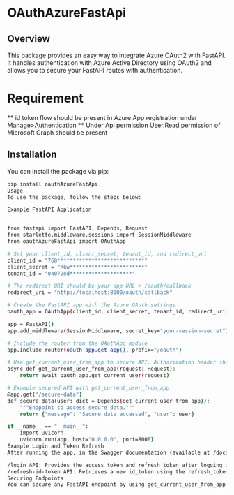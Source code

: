# OAuthAzureFastApi

## Overview

This package provides an easy way to integrate Azure OAuth2 with FastAPI. It handles authentication with Azure Active Directory using OAuth2 and allows you to secure your FastAPI routes with authentication.

# Requirement
** id token flow should be present in Azure App registration under Manage>Authentication
** Under Api permission User.Read permission of Microsoft Graph should be present

## Installation

You can install the package via pip:


```bash
pip install oauthAzureFastApi
Usage
To use the package, follow the steps below:

Example FastAPI Application


from fastapi import FastAPI, Depends, Request
from starlette.middleware.sessions import SessionMiddleware
from oauthAzureFastApi import OAuthApp

# Set your client_id, client_secret, tenant_id, and redirect_uri
client_id = "768****************************"
client_secret = "K6w************************"
tenant_id = "04072ed********************"

# The redirect URI should be your app URL + /oauth/callback
redirect_uri = "http://localhost:8000/oauth/callback"

# Create the FastAPI app with the Azure OAuth settings
oauth_app = OAuthApp(client_id, client_secret, tenant_id, redirect_uri)

app = FastAPI()
app.add_middleware(SessionMiddleware, secret_key="your-session-secret")

# Include the router from the OAuthApp module
app.include_router(oauth_app.get_app(), prefix="/oauth")

# Use get_current_user_from_app to secure API. Authorization header should be present in the header.
async def get_current_user_from_app(request: Request):
    return await oauth_app.get_current_user(request)

# Example secured API with get_current_user_from_app
@app.get("/secure-data")
def secure_data(user: dict = Depends(get_current_user_from_app)):
    """Endpoint to access secure data."""
    return {"message": "Secure data accessed", "user": user}

if __name__ == "__main__":
    import uvicorn
    uvicorn.run(app, host="0.0.0.0", port=8000)
Example Login and Token Refresh
After running the app, in the Swagger documentation (available at /docs), you can use the /login API and /refresh-id-token API directly.

/login API: Provides the access_token and refresh_token after logging in with Microsoft SSO.
/refresh-id-token API: Retrieves a new id_token using the refresh_token.
Securing Endpoints
You can secure any FastAPI endpoint by using get_current_user_from_app as a dependency, which checks the user's token for authorization.
